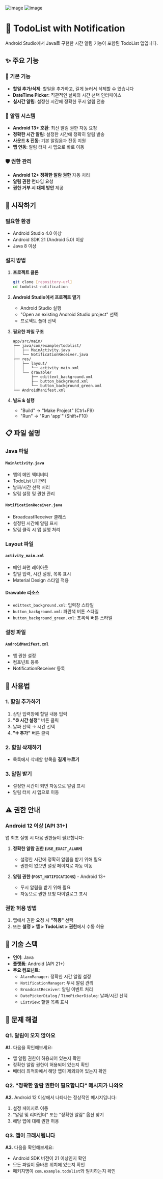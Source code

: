 ![image](https://github.com/user-attachments/assets/3dc30290-aa10-44ec-9502-2274d4239a58)
![image](https://github.com/user-attachments/assets/3fa9dbbd-4831-4ce6-ae5f-f1695f88f7a7)
# 📝 TodoList with Notification

Android Studio에서 Java로 구현한 시간 알림 기능이 포함된 TodoList 앱입니다.

## ✨ 주요 기능

### 📱 기본 기능
- **할일 추가/삭제**: 할일을 추가하고, 길게 눌러서 삭제할 수 있습니다
- **DateTime Picker**: 직관적인 날짜와 시간 선택 인터페이스
- **실시간 알림**: 설정한 시간에 정확한 푸시 알림 전송

### 🔔 알림 시스템
- **Android 13+ 호환**: 최신 알림 권한 자동 요청
- **정확한 시간 알림**: 설정한 시간에 정확히 알림 발송
- **사운드 & 진동**: 기본 알림음과 진동 지원
- **앱 연동**: 알림 터치 시 앱으로 바로 이동

### 🛡️ 권한 관리
- **Android 12+ 정확한 알람 권한** 자동 처리
- **알림 권한** 런타임 요청
- **권한 거부 시 대체 방안** 제공

## 🚀 시작하기

### 필요한 환경
- Android Studio 4.0 이상
- Android SDK 21 (Android 5.0) 이상
- Java 8 이상

### 설치 방법

1. **프로젝트 클론**
   ```bash
   git clone [repository-url]
   cd todolist-notification
   ```

2. **Android Studio에서 프로젝트 열기**
   - Android Studio 실행
   - "Open an existing Android Studio project" 선택
   - 프로젝트 폴더 선택

3. **필요한 파일 구조**
   ```
   app/src/main/
   ├── java/com/example/todolist/
   │   ├── MainActivity.java
   │   └── NotificationReceiver.java
   ├── res/
   │   ├── layout/
   │   │   └── activity_main.xml
   │   └── drawable/
   │       ├── edittext_background.xml
   │       ├── button_background.xml
   │       └── button_background_green.xml
   └── AndroidManifest.xml
   ```

4. **빌드 & 실행**
   - "Build" → "Make Project" (Ctrl+F9)
   - "Run" → "Run 'app'" (Shift+F10)

## 📋 파일 설명

### Java 파일

#### `MainActivity.java`
- 앱의 메인 액티비티
- TodoList UI 관리
- 날짜/시간 선택 처리
- 알림 설정 및 권한 관리

#### `NotificationReceiver.java`
- BroadcastReceiver 클래스
- 설정된 시간에 알림 표시
- 알림 클릭 시 앱 실행 처리

### Layout 파일

#### `activity_main.xml`
- 메인 화면 레이아웃
- 할일 입력, 시간 설정, 목록 표시
- Material Design 스타일 적용

#### Drawable 리소스
- `edittext_background.xml`: 입력창 스타일
- `button_background.xml`: 파란색 버튼 스타일
- `button_background_green.xml`: 초록색 버튼 스타일

### 설정 파일

#### `AndroidManifest.xml`
- 앱 권한 설정
- 컴포넌트 등록
- NotificationReceiver 등록

## 🎯 사용법

### 1. 할일 추가하기
1. 상단 입력창에 할일 내용 입력
2. **"⏰ 시간 설정"** 버튼 클릭
3. 날짜 선택 → 시간 선택
4. **"➕ 추가"** 버튼 클릭

### 2. 할일 삭제하기
- 목록에서 삭제할 항목을 **길게 누르기**

### 3. 알림 받기
- 설정한 시간이 되면 자동으로 알림 표시
- 알림 터치 시 앱으로 이동

## ⚠️ 권한 안내

### Android 12 이상 (API 31+)
앱 최초 실행 시 다음 권한들이 필요합니다:

1. **정확한 알람 권한 (`USE_EXACT_ALARM`)**
   - 설정한 시간에 정확히 알림을 받기 위해 필요
   - 권한이 없으면 설정 페이지로 자동 이동

2. **알림 권한 (`POST_NOTIFICATIONS`)** - Android 13+
   - 푸시 알림을 받기 위해 필요
   - 자동으로 권한 요청 다이얼로그 표시

### 권한 허용 방법
1. 앱에서 권한 요청 시 **"허용"** 선택
2. 또는 **설정 > 앱 > TodoList > 권한**에서 수동 허용

## 🔧 기술 스택

- **언어**: Java
- **플랫폼**: Android (API 21+)
- **주요 컴포넌트**:
  - `AlarmManager`: 정확한 시간 알림 설정
  - `NotificationManager`: 푸시 알림 관리
  - `BroadcastReceiver`: 알림 이벤트 처리
  - `DatePickerDialog` / `TimePickerDialog`: 날짜/시간 선택
  - `ListView`: 할일 목록 표시

## 🐛 문제 해결

### Q1. 알림이 오지 않아요
**A1.** 다음을 확인해보세요:
- 앱 알림 권한이 허용되어 있는지 확인
- 정확한 알람 권한이 허용되어 있는지 확인
- 배터리 최적화에서 해당 앱이 제외되어 있는지 확인

### Q2. "정확한 알람 권한이 필요합니다" 메시지가 나와요
**A2.** Android 12 이상에서 나타나는 정상적인 메시지입니다:
1. 설정 페이지로 이동
2. "알람 및 리마인더" 또는 "정확한 알람" 옵션 찾기
3. 해당 앱에 대해 권한 허용

### Q3. 앱이 크래시됩니다
**A3.** 다음을 확인해보세요:
- Android SDK 버전이 21 이상인지 확인
- 모든 파일이 올바른 위치에 있는지 확인
- 패키지명이 `com.example.todolist`와 일치하는지 확인

